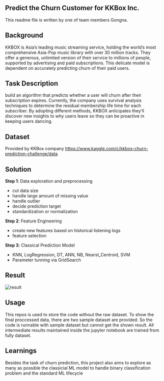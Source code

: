 ## Predict the Churn Customer for KKBox Inc.
This readme file is written by one of team members Gongna.

## Background
KKBOX is Asia’s leading music streaming service, holding the world’s most comprehensive Asia-Pop music library with over 30 million tracks. They offer a generous, unlimited version of their service to millions of people, supported by advertising and paid subscriptions. This delicate model is dependent on accurately predicting churn of their paid users.

## Task Description
build an algorithm that predicts whether a user will churn after their subscription expires. Currently, the company uses survival analysis techniques to determine the residual membership life time for each subscriber. By adopting different methods, KKBOX anticipates they’ll discover new insights to why users leave so they can be proactive in keeping users dancing.

## Dataset
Provided by KKBox company
https://www.kaggle.com/c/kkbox-churn-prediction-challenge/data

## Solution
**Step 1**: Data exploration and preprocessing
- cut data size
- handle large amount of missing value
- handle outlier
- decide prediction target
- standardization or normalization

**Step 2**: Feature Engineering
- create new features based on historical listening logs
- feature selection

**Step 3**: Classical Prediction Model
- KNN, LogRegression, DT, ANN, NB, Nearst_Centroid, SVM
- Parameter tunning via GridSearch

## Result
![result](https://github.com/Gooongna/Predict-the-Churn-Customer-for-KKBox-Inc.-/blob/master/result_1.PNG)

## Usage
This repos is used to store the code without the raw dataset. To show the final proccessed data, there are two sample dataset are provided.
So the code is runnable with sample dataset but cannot get the shown result. All intermediate results maintained inside the jupyter notebook are trained from fully dataset.

## Learnings
Besides the task of churn prediction, this project also aims to explore as many as possible the classicial ML model to handle binary classification problem and the standard ML lifecycle 

